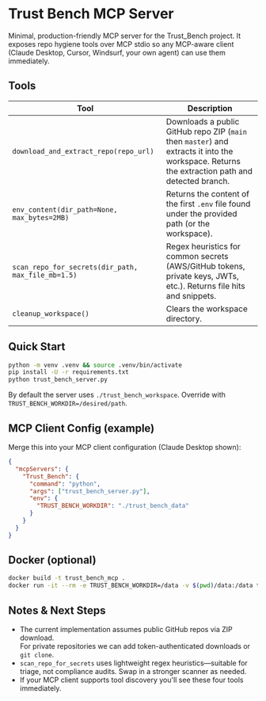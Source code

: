 # Trust Bench MCP Server

Minimal, production-friendly MCP server for the Trust_Bench project.  It exposes
repo hygiene tools over MCP stdio so any MCP-aware client (Claude Desktop,
Cursor, Windsurf, your own agent) can use them immediately.

## Tools

| Tool | Description |
|------|-------------|
| `download_and_extract_repo(repo_url)` | Downloads a public GitHub repo ZIP (`main` then `master`) and extracts it into the workspace. Returns the extraction path and detected branch. |
| `env_content(dir_path=None, max_bytes=2MB)` | Returns the content of the first `.env` file found under the provided path (or the workspace). |
| `scan_repo_for_secrets(dir_path, max_file_mb=1.5)` | Regex heuristics for common secrets (AWS/GitHub tokens, private keys, JWTs, etc.). Returns file hits and snippets. |
| `cleanup_workspace()` | Clears the workspace directory. |


## Quick Start

```bash
python -m venv .venv && source .venv/bin/activate
pip install -U -r requirements.txt
python trust_bench_server.py
```

By default the server uses `./trust_bench_workspace`.  Override with
`TRUST_BENCH_WORKDIR=/desired/path`.

## MCP Client Config (example)

Merge this into your MCP client configuration (Claude Desktop shown):

```json
{
  "mcpServers": {
    "Trust_Bench": {
      "command": "python",
      "args": ["trust_bench_server.py"],
      "env": {
        "TRUST_BENCH_WORKDIR": "./trust_bench_data"
      }
    }
  }
}
```

## Docker (optional)

```bash
docker build -t trust_bench_mcp .
docker run -it --rm -e TRUST_BENCH_WORKDIR=/data -v $(pwd)/data:/data trust_bench_mcp
```

## Notes & Next Steps

* The current implementation assumes public GitHub repos via ZIP download.  
  For private repositories we can add token-authenticated downloads or `git clone`.
* `scan_repo_for_secrets` uses lightweight regex heuristics—suitable for triage, not
  compliance audits. Swap in a stronger scanner as needed.
* If your MCP client supports tool discovery you'll see these four tools immediately.
